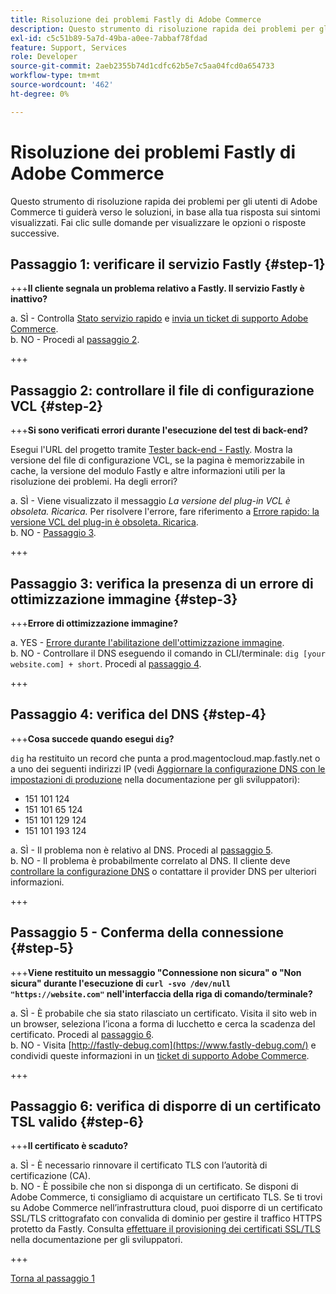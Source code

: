 ```yaml
---
title: Risoluzione dei problemi Fastly di Adobe Commerce
description: Questo strumento di risoluzione rapida dei problemi per gli utenti di Adobe Commerce ti guiderà verso le soluzioni, in base alla tua risposta sui sintomi visualizzati. Fai clic sulle domande per visualizzare le opzioni o risposte successive.
exl-id: c5c51b89-5a7d-49ba-a0ee-7abbaf78fdad
feature: Support, Services
role: Developer
source-git-commit: 2aeb2355b74d1cdfc62b5e7c5aa04fcd0a654733
workflow-type: tm+mt
source-wordcount: '462'
ht-degree: 0%

---
```


# Risoluzione dei problemi Fastly di Adobe Commerce

Questo strumento di risoluzione rapida dei problemi per gli utenti di Adobe Commerce ti guiderà verso le soluzioni, in base alla tua risposta sui sintomi visualizzati. Fai clic sulle domande per visualizzare le opzioni o risposte successive.

## Passaggio 1: verificare il servizio Fastly {#step-1}

+++**Il cliente segnala un problema relativo a Fastly. Il servizio Fastly è inattivo?**

a. SÌ - Controlla [Stato servizio rapido](https://status.fastly.com/) e [invia un ticket di supporto Adobe Commerce](/help/help-center-guide/help-center/magento-help-center-user-guide.md#submit-ticket).\
b. NO - Procedi al [passaggio 2](#step-2).

+++

## Passaggio 2: controllare il file di configurazione VCL {#step-2}

+++**Si sono verificati errori durante l&#39;esecuzione del test di back-end?**

Esegui l&#39;URL del progetto tramite [Tester back-end - Fastly](https://magento-tester.global.ssl.fastly.net/magento-tester/). Mostra la versione del file di configurazione VCL, se la pagina è memorizzabile in cache, la versione del modulo Fastly e altre informazioni utili per la risoluzione dei problemi. Ha degli errori?

a. SÌ - Viene visualizzato il messaggio _La versione del plug-in VCL è obsoleta. Ricarica._ Per risolvere l&#39;errore, fare riferimento a [Errore rapido: la versione VCL del plug-in è obsoleta. Ricarica](/help/troubleshooting/miscellaneous/fastly-error-plugin-vcl-version-is-outdated-please-re-upload.md).\
b. NO - [Passaggio 3](#step-3).

+++

## Passaggio 3: verifica la presenza di un errore di ottimizzazione immagine {#step-3}

+++**Errore di ottimizzazione immagine?**

a. YES - [Errore durante l&#39;abilitazione dell&#39;ottimizzazione immagine](/help/troubleshooting/miscellaneous/error-enabling-image-optimization-in-magento-commerce.md).\
b. NO - Controllare il DNS eseguendo il comando in CLI/terminale: `dig [your website.com] + short`. Procedi al [passaggio 4](#step-4).

+++

## Passaggio 4: verifica del DNS {#step-4}

+++**Cosa succede quando esegui `dig`?**

`dig` ha restituito un record che punta a prod.magentocloud.map.fastly.net o a uno dei seguenti indirizzi IP (vedi [Aggiornare la configurazione DNS con le impostazioni di produzione](https://experienceleague.adobe.com/en/docs/commerce-cloud-service/user-guide/launch/checklist#update-dns-configuration-with-production-settings) nella documentazione per gli sviluppatori):

* 151 101 124
* 151 101 65 124
* 151 101 129 124
* 151 101 193 124

a. SÌ - Il problema non è relativo al DNS. Procedi al [passaggio 5](#step-5).\
b. NO - Il problema è probabilmente correlato al DNS. Il cliente deve [controllare la configurazione DNS](https://experienceleague.adobe.com/en/docs/commerce-cloud-service/user-guide/launch/checklist#update-dns-configuration-with-production-settings) o contattare il provider DNS per ulteriori informazioni.

+++

## Passaggio 5 - Conferma della connessione {#step-5}

+++**Viene restituito un messaggio &quot;Connessione non sicura&quot; o &quot;Non sicura&quot; durante l&#39;esecuzione di `curl -svo /dev/null "https://website.com"` nell&#39;interfaccia della riga di comando/terminale?**

a. SÌ - È probabile che sia stato rilasciato un certificato. Visita il sito web in un browser, seleziona l’icona a forma di lucchetto e cerca la scadenza del certificato. Procedi al [passaggio 6](#step-6).\
b. NO - Visita [http://fastly-debug.com](https://www.fastly-debug.com/) e condividi queste informazioni in un [ticket di supporto Adobe Commerce](/help/help-center-guide/help-center/magento-help-center-user-guide.md#submit-ticket).

+++

## Passaggio 6: verifica di disporre di un certificato TSL valido {#step-6}

+++**Il certificato è scaduto?**

a. SÌ - È necessario rinnovare il certificato TLS con l’autorità di certificazione (CA).\
b. NO - È possibile che non si disponga di un certificato. Se disponi di Adobe Commerce, ti consigliamo di acquistare un certificato TLS. Se ti trovi su Adobe Commerce nell’infrastruttura cloud, puoi disporre di un certificato SSL/TLS crittografato con convalida di dominio per gestire il traffico HTTPS protetto da Fastly. Consulta [effettuare il provisioning dei certificati SSL/TLS](https://experienceleague.adobe.com/en/docs/commerce-cloud-service/user-guide/cdn/setup-fastly/fastly-configuration#provision-ssltls-certificates) nella documentazione per gli sviluppatori.

+++

[Torna al passaggio 1](#step-1)
